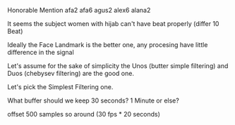 Honorable Mention
afa2
afa6
agus2
alex6
alana2

It seems the subject women with hijab can't have beat properly (differ 10 Beat)

Ideally the Face Landmark is the better one, any procesing have little difference in the signal

Let's assume for the sake of simplicity the Unos (butter simple filtering) and Duos (chebysev filtering) are the good one.

Let's pick the Simplest Filtering one.

What buffer should we keep 30 seconds? 1 Minute or else?

offset 500 samples so around (30 fps \* 20 seconds)

